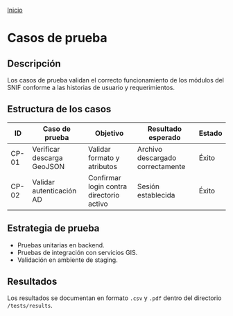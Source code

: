 [Inicio](/README.md)

# Casos de prueba

## Descripción

Los casos de prueba validan el correcto funcionamiento de los módulos del SNIF conforme a las historias de usuario y requerimientos.

## Estructura de los casos

| ID    | Caso de prueba             | Objetivo                                 | Resultado esperado               | Estado |
| ----- | -------------------------- | ---------------------------------------- | -------------------------------- | ------ |
| CP-01 | Verificar descarga GeoJSON | Validar formato y atributos              | Archivo descargado correctamente | Éxito  |
| CP-02 | Validar autenticación AD   | Confirmar login contra directorio activo | Sesión establecida               | Éxito  |

## Estrategia de prueba

- Pruebas unitarias en backend.
- Pruebas de integración con servicios GIS.
- Validación en ambiente de staging.

## Resultados

Los resultados se documentan en formato `.csv` y `.pdf` dentro del directorio `/tests/results`.
